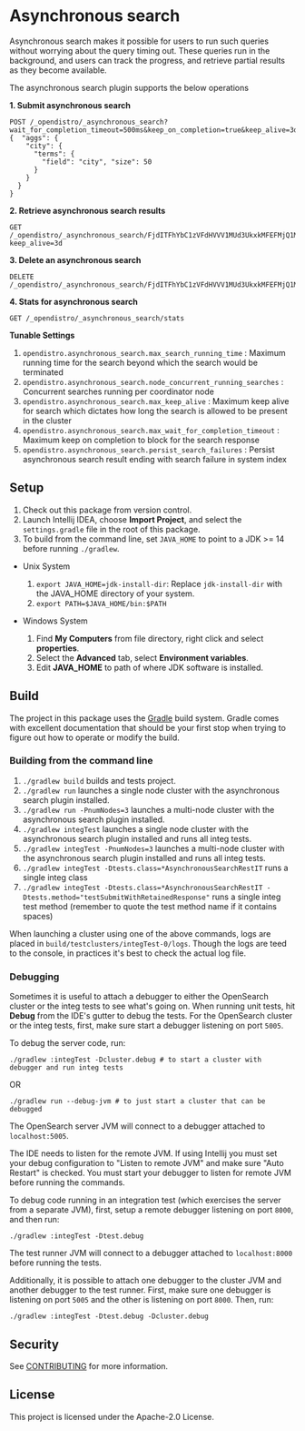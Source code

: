 # Asynchronous search
Asynchronous search makes it possible for users to run such queries without worrying about the query timing out. 
These queries run in the background, and users can track the progress, and retrieve partial results as they become available.

The asynchronous search plugin supports the below operations

**1. Submit asynchronous search**
```
POST /_opendistro/_asynchronous_search?wait_for_completion_timeout=500ms&keep_on_completion=true&keep_alive=3d
{  "aggs": {
    "city": {
      "terms": {
        "field": "city", "size": 50
      }
    }
  }
}

```

**2. Retrieve asynchronous search results**
```
GET /_opendistro/_asynchronous_search/FjdITFhYbC1zVFdHVVV1MUd3UkxkMFEFMjQ1MzYUWHRrZjhuWUJXdFhxMmlCSW5HTE8BMQ==?keep_alive=3d
```

**3. Delete an asynchronous search**

```
DELETE /_opendistro/_asynchronous_search/FjdITFhYbC1zVFdHVVV1MUd3UkxkMFEFMjQ1MzYUWHRrZjhuWUJXdFhxMmlCSW5HTE8BMQ==
```

**4. Stats for asynchronous search**

```
GET /_opendistro/_asynchronous_search/stats
```

**Tunable Settings**
1. `opendistro.asynchronous_search.max_search_running_time` : Maximum running time for the search beyond which the search would be terminated
2. `opendistro.asynchronous_search.node_concurrent_running_searches` : Concurrent searches running per coordinator node
3. `opendistro.asynchronous_search.max_keep_alive` : Maximum keep alive for search which dictates how long the search is allowed to be present in the cluster
4. `opendistro.asynchronous_search.max_wait_for_completion_timeout` : Maximum keep on completion to block for the search response
5. `opendistro.asynchronous_search.persist_search_failures` : Persist asynchronous search result ending with search failure in system index

## Setup

1. Check out this package from version control.
2. Launch Intellij IDEA, choose **Import Project**, and select the `settings.gradle` file in the root of this package. 
3. To build from the command line, set `JAVA_HOME` to point to a JDK >= 14 before running `./gradlew`.
  - Unix System
    1. `export JAVA_HOME=jdk-install-dir`: Replace `jdk-install-dir` with the JAVA_HOME directory of your system.
    2. `export PATH=$JAVA_HOME/bin:$PATH`
 
  - Windows System
    1. Find **My Computers** from file directory, right click and select **properties**.
    2. Select the **Advanced** tab, select **Environment variables**.
    3. Edit **JAVA_HOME** to path of where JDK software is installed.

## Build

The project in this package uses the [Gradle](https://docs.gradle.org/current/userguide/userguide.html) build system. Gradle comes with excellent documentation that should be your first stop when trying to figure out how to operate or modify the build.


### Building from the command line

1. `./gradlew build` builds and tests project.
2. `./gradlew run` launches a single node cluster with the asynchronous search plugin installed.
3. `./gradlew run -PnumNodes=3` launches a multi-node cluster with the asynchronous search plugin installed.
4. `./gradlew integTest` launches a single node cluster with the asynchronous search plugin installed and runs all integ tests.
5. `./gradlew integTest -PnumNodes=3` launches a multi-node cluster with the asynchronous search plugin installed and runs all integ tests.
6. `./gradlew integTest -Dtests.class=*AsynchronousSearchRestIT` runs a single integ class
7.  `./gradlew integTest -Dtests.class=*AsynchronousSearchRestIT -Dtests.method="testSubmitWithRetainedResponse"` runs a single integ test method (remember to quote the test method name if it contains spaces)

When launching a cluster using one of the above commands, logs are placed in `build/testclusters/integTest-0/logs`. Though the logs are teed to the console, in practices it's best to check the actual log file.

### Debugging

Sometimes it is useful to attach a debugger to either the OpenSearch cluster or the integ tests to see what's going on. When running unit tests, hit **Debug** from the IDE's gutter to debug the tests.  For the OpenSearch cluster or the integ tests, first, make sure start a debugger listening on port `5005`. 

To debug the server code, run:

```
./gradlew :integTest -Dcluster.debug # to start a cluster with debugger and run integ tests
```

OR

```
./gradlew run --debug-jvm # to just start a cluster that can be debugged
```

The OpenSearch server JVM will connect to a debugger attached to `localhost:5005`.

The IDE needs to listen for the remote JVM. If using Intellij you must set your debug configuration to "Listen to remote JVM" and make sure "Auto Restart" is checked.
You must start your debugger to listen for remote JVM before running the commands.

To debug code running in an integration test (which exercises the server from a separate JVM), first, setup a remote debugger listening on port `8000`, and then run:

```
./gradlew :integTest -Dtest.debug
```

The test runner JVM will connect to a debugger attached to `localhost:8000` before running the tests.

Additionally, it is possible to attach one debugger to the cluster JVM and another debugger to the test runner. First, make sure one debugger is listening on port `5005` and the other is listening on port `8000`. Then, run:
```
./gradlew :integTest -Dtest.debug -Dcluster.debug
```



## Security

See [CONTRIBUTING](CONTRIBUTING.md#security-issue-notifications) for more information.

## License

This project is licensed under the Apache-2.0 License.
